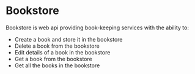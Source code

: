 # Bookstore

Bookstore is web api providing book-keeping services with the ability to:

- Create a book and store it in the bookstore
- Delete a book from the bookstore
- Edit details of a book in the bookstore
- Get a book from the bookstore
- Get all the books in the bookstore
